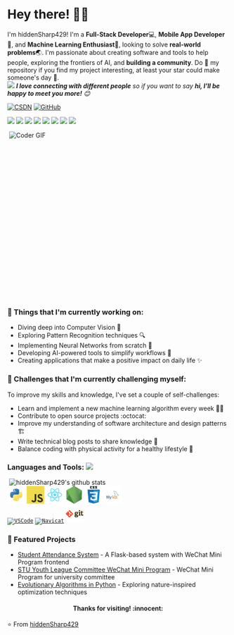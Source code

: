 <!-- Greeting -->
# Hey there! :wave::smiley:

<!--Introduction -->
I'm hiddenSharp429! I'm a **Full-Stack Developer**:computer:, **Mobile App Developer**:iphone:, and **Machine Learning Enthusiast**:brain:, looking to solve **real-world problems**:earth_asia:. I'm passionate about creating software and tools to help people, exploring the frontiers of AI, and **building a community**. Do :star2: my repository if you find my project interesting, at least your star could make someone's day :pray:.
<br>
<img src="https://media.giphy.com/media/LnQjpWaON8nhr21vNW/giphy.gif" width="40"> <em><b>I love connecting with different people</b> so if you want to say <b>hi, I'll be happy to meet you more!</b> :blush:</em>

<!-- Your badges -->
[![CSDN](https://img.shields.io/badge/-Zchengjisihan-red?style=flat&logo=CSDN&logoColor=white)](https://blog.csdn.net/Zchengjisihan?spm=1019.2139.3001.5343)
[![GitHub](https://img.shields.io/badge/-hiddenSharp429-black?style=flat&logo=GitHub&logoColor=white)](https://github.com/hiddenSharp429)

<!-- Profile View Count -->

<p>
  <img src="https://komarev.com/ghpvc/?username=hiddenSharp429&style=flat"/>
  <img src="http://views.whatilearened.today/views/github/hiddenSharp429/views.svg"/>
  <a href="https://daniels-roth-stan.fr/"><img src="https://img.shields.io/website?label=Website%20status%20%3A&url=https%3A%2F%2Fdaniels-roth-stan.fr%2F"/></a>
  <a href="https://github.com/hiddenSharp429/"><img src="https://img.shields.io/github/followers/hiddenSharp429?color=%234CC61E&label=GitHub%20Followers%20%3A"/></a>
  <a href="https://github.com/hiddenSharp429?tab=repositories"><img src="https://badges.frapsoft.com/os/v2/open-source.svg?v=103"/></a>
  <a href="mailto:z404878860@163.com?subject=[GitHub]%20🔥%20Prise%20de%20contact&body=Bonjour%20Stan%2C%0A%0AJe%20viens%20vers%20toi%20aujourd%27hui%20apr%C3%A8s%20avoir%20vu%20ton%20profil%20GitHub%20pour%20..."><img src="https://img.shields.io/badge/Ask%20me-anything-1abc9c.svg"/></a>
  <img src="https://img.shields.io/badge/Front End-Vue/React-42b883"/>
  <img src="https://img.shields.io/badge/Back End-Express/Flask-f55247"/>
</p>
  


<!-- Working GIF -->
<img src="https://media.giphy.com/media/SWoSkN6DxTszqIKEqv/giphy.gif" alt="Coder GIF" width="500" height="400" align="right">

### 💼  Things that I'm currently working on: 
* Diving deep into Computer Vision :eyes:
* Exploring Pattern Recognition techniques :mag:
* Implementing Neural Networks from scratch :brain:
* Developing AI-powered tools to simplify workflows :wrench:
* Creating applications that make a positive impact on daily life :sparkles:

### 🌱 Challenges that I'm currently challenging myself:
To improve my skills and knowledge, I've set a couple of self-challenges:

* Learn and implement a new machine learning algorithm every week :man_technologist:
* Contribute to open source projects :octocat:
* Improve my understanding of software architecture and design patterns :building_construction:
* Write technical blog posts to share knowledge :pencil:
* Balance coding with physical activity for a healthy lifestyle :running:

 ### Languages and Tools: <img src="https://media.giphy.com/media/WUlplcMpOCEmTGBtBW/giphy.gif" width="30">
<p> <!-- GitHub README Stats -->
  <a href="https://github.com/hiddenSharp429?tab=repositories">
    <img width="500" height="auto" align="right" alt="hiddenSharp429's github stats" 
         src="https://github-readme-stats.vercel.app/api?username=hiddenSharp429&show_icons=true&theme=algolia&count_private=true" />
  </a>
 <!-- icons -->
<code><a href = "https://www.python.org/"><img height="40" src="https://raw.githubusercontent.com/github/explore/80688e429a7d4ef2fca1e82350fe8e3517d3494d/topics/python/python.png" alt="Python"></a></code>
<code><a href = "https://developer.mozilla.org/en-US/docs/Web/JavaScript"><img height="40" src="https://raw.githubusercontent.com/github/explore/80688e429a7d4ef2fca1e82350fe8e3517d3494d/topics/javascript/javascript.png" alt="JavaScript"></a></code>
<code><a href = "https://reactnative.dev/"><img height="40" src="https://raw.githubusercontent.com/github/explore/80688e429a7d4ef2fca1e82350fe8e3517d3494d/topics/react-native/react-native.png" alt="React Native"></a></code>
<code><a href = "https://nodejs.org/"><img height="40" src="https://raw.githubusercontent.com/github/explore/80688e429a7d4ef2fca1e82350fe8e3517d3494d/topics/nodejs/nodejs.png" alt="NodeJS"></a></code>
<code><a href = "https://www.w3schools.com/css/"><img height="40" src="https://raw.githubusercontent.com/github/explore/80688e429a7d4ef2fca1e82350fe8e3517d3494d/topics/css/css.png" alt="CSS"></a></code>
<code><a href = "https://www.mysql.com/"><img height="40" src="https://raw.githubusercontent.com/github/explore/80688e429a7d4ef2fca1e82350fe8e3517d3494d/topics/mysql/mysql.png" alt="MySQL"></a></code>
<br>
<code><a href = "https://code.visualstudio.com/"><img height="40" src="https://upload.wikimedia.org/wikipedia/commons/thumb/9/9a/Visual_Studio_Code_1.35_icon.svg/1200px-Visual_Studio_Code_1.35_icon.svg.png" alt="VSCode"></a></code>
<code><a href = "https://www.navicat.com/"><img height="40" src="https://navicat.com/images/02.Product_00_AllProducts_Premium15.png" alt="Navicat"></a></code>
<code><a href = "https://git-scm.com/"><img height="40" src="https://raw.githubusercontent.com/github/explore/80688e429a7d4ef2fca1e82350fe8e3517d3494d/topics/git/git.png" alt="Git"></a></code>
</p>

### 🌟 Featured Projects

* [Student Attendance System](https://github.com/hiddenSharp429/student-attendance-system-python) - A Flask-based system with WeChat Mini Program frontend
* [STU Youth League Committee WeChat Mini Program](https://github.com/hiddenSharp429/STU-Youth-League-Committee-WeChat-Mini-Program) - WeChat Mini Program for university committee
* [Evolutionary Algorithms in Python](https://github.com/hiddenSharp429/Evolutionary-Algorithms-Python) - Exploring nature-inspired optimization techniques

<h4 align="center">Thanks for visiting! :innocent:</h4>

⭐️ From [hiddenSharp429](https://github.com/hiddenSharp429)
